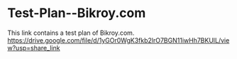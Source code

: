 # Test-Plan--Bikroy.com
This link contains a test plan of Bikroy.com. 
https://drive.google.com/file/d/1yGOr0WgK3fkb2lrO7BGN11iwHh7BKUlL/view?usp=share_link
